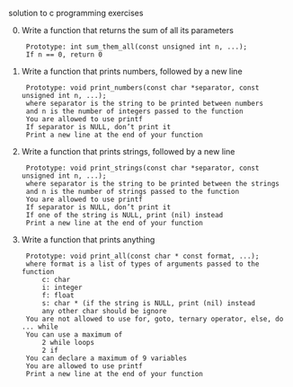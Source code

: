 solution to c programming exercises

0. Write a function that returns the sum of all its parameters

		Prototype: int sum_them_all(const unsigned int n, ...);
		If n == 0, return 0

1. Write a function that prints numbers, followed by a new line

		Prototype: void print_numbers(const char *separator, const unsigned int n, ...);
		where separator is the string to be printed between numbers
		and n is the number of integers passed to the function
		You are allowed to use printf
		If separator is NULL, don’t print it
		Print a new line at the end of your function

2. Write a function that prints strings, followed by a new line

		Prototype: void print_strings(const char *separator, const unsigned int n, ...);
		where separator is the string to be printed between the strings
		and n is the number of strings passed to the function
		You are allowed to use printf
		If separator is NULL, don’t print it
		If one of the string is NULL, print (nil) instead
		Print a new line at the end of your function		

3. Write a function that prints anything

		Prototype: void print_all(const char * const format, ...);
		where format is a list of types of arguments passed to the function
			c: char
			i: integer
			f: float
			s: char * (if the string is NULL, print (nil) instead
			any other char should be ignore
		You are not allowed to use for, goto, ternary operator, else, do ... while
		You can use a maximum of
			2 while loops
			2 if
		You can declare a maximum of 9 variables
		You are allowed to use printf
		Print a new line at the end of your function
